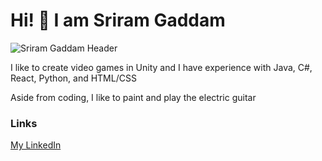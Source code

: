 # Hi! 👋 I am Sriram Gaddam

![Sriram Gaddam Header](https://user-images.githubusercontent.com/56180112/217955501-a11044c1-bf1f-492e-a37d-f5078c61199a.gif)

I like to create video games in Unity and I have experience with Java, C#, React, Python, and HTML/CSS

Aside from coding, I like to paint and play the electric guitar

### Links
[My LinkedIn](https://www.linkedin.com/in/sriram-gaddam-1819841bb/)

